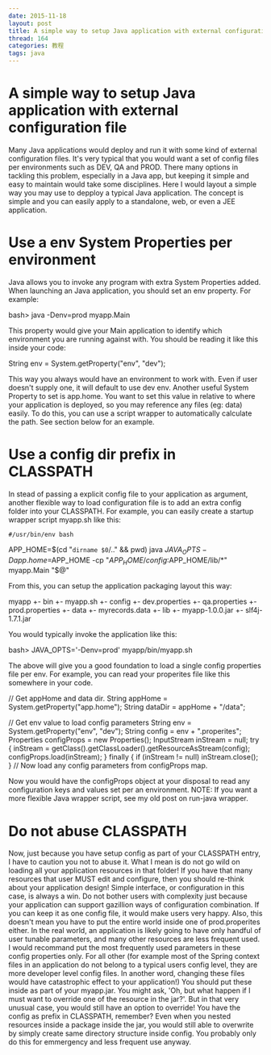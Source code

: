 ```yaml
---
date: 2015-11-18
layout: post
title: A simple way to setup Java application with external configuration file
thread: 164
categories: 教程
tags: java
---
```


# A simple way to setup Java application with external configuration file
Many Java applications would deploy and run it with some kind of external configuration files. It's very typical that you would want a set of config files per environments such as DEV, QA and PROD. There many options in tackling this problem, especially in a Java app, but keeping it simple and easy to maintain would take some disciplines.
Here I would layout a simple way you may use to depploy a typical Java application. The concept is simple and you can easily apply to a standalone, web, or even a JEE application.

# Use a env System Properties per environment
Java allows you to invoke any program with extra System Properties added. When launching an Java application, you should set an env property. For example:

bash> java -Denv=prod myapp.Main

This property would give your Main application to identify which environment you are running against with. You should be reading it like this inside your code:

String env = System.getProperty("env", "dev");

This way you always would have an environment to work with. Even if user doesn't supply one, it will default to use dev env.
Another useful System Property to set is app.home. You want to set this value in relative to where your application is deployed, so you may reference any files (eg: data) easily. To do this, you can use a script wrapper to automatically calculate the path. See section below for an example.

# Use a config dir prefix in CLASSPATH
In stead of passing a explicit config file to your application as argument, another flexible way to load configuration file is to add an extra config folder into your CLASSPATH. For example, you can easily create a startup wrapper script myapp.sh like this:

    #/usr/bin/env bash

APP_HOME=$(cd "`dirname $0`/.." && pwd)
java $JAVA_OPTS -Dapp.home=$APP_HOME -cp "$APP_HOME/config:$APP_HOME/lib/*" myapp.Main "$@"

From this, you can setup the application packaging layout this way:

myapp
    +- bin
        +- myapp.sh
    +- config
        +- dev.properties
        +- qa.properties
        +- prod.properties
    +- data
        +- myrecords.data
    +- lib
        +- myapp-1.0.0.jar
        +- slf4j-1.7.1.jar

You would typically invoke the application like this:


bash> JAVA_OPTS='-Denv=prod' myapp/bin/myapp.sh


The above will give you a good foundation to load a single config properties file per env. For example, you can read your properites file like this somewhere in your code.


// Get appHome and data dir.
String appHome = System.getProperty("app.home");
String dataDir = appHome + "/data";

// Get env value to load config parameters
String env = System.getProperty("env", "dev");
String config = env + ".properites";
Properties configProps = new Properties();
InputStream inStream = null;
try {
    inStream = getClass().getClassLoader().getResourceAsStream(config);
    configProps.load(inStream);
} finally {
    if (inStream != null)
        inStream.close();
}
// Now load any config parameters from configProps map.

Now you would have the configProps object at your disposal to read any configuration keys and values set per an environment.
NOTE: If you want a more flexible Java wrapper script, see my old post on run-java wrapper.

# Do not abuse CLASSPATH
Now, just because you have setup config as part of your CLASSPATH entry, I have to caution you not to abuse it. What I mean is do not go wild on loading all your application resources in that folder! If you have that many resources that user MUST edit and configure, then you should re-think about your application design! Simple interface, or configuration in this case, is always a win. Do not bother users with complexity just because your application can support gazillion ways of configuration combination. If you can keep it as one config file, it would make users very happy.
Also, this doesn't mean you have to put the entire world inside one of prod.properites either. In the real world, an application is likely going to have only handful of user tunable parameters, and many other resources are less frequent used. I would recommand put the most frequently used parameters in these config properties only. For all other (for example most of the Spring context files in an application do not belong to a typical users config level, they are more developer level config files. In another word, changing these files would have catastrophic effect to your application!) You should put these inside as part of your myapp.jar.
You might ask, 'Oh, but what happen if I must want to override one of the resource in the jar?'. But in that very unusual case, you would still have an option to override! You have the config as prefix in CLASSPATH, remember? Even when you nested resources inside a package inside the jar, you would still able to overwrite by simply create same directory structure inside config. You probably only do this for emmergency and less frequent use anyway.